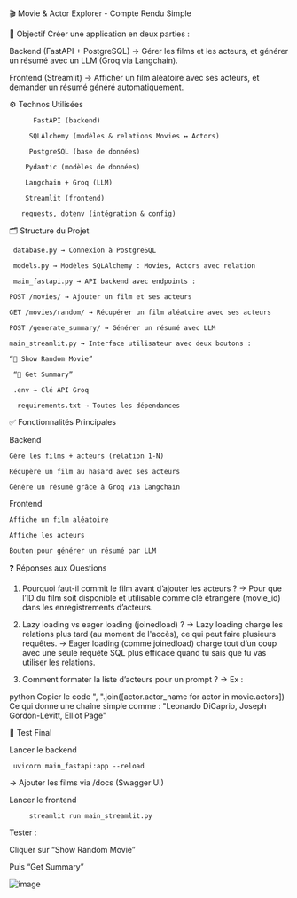 🎬 Movie & Actor Explorer - Compte Rendu Simple

🧠 Objectif
Créer une application en deux parties :

Backend (FastAPI + PostgreSQL)
→ Gérer les films et les acteurs, et générer un résumé avec un LLM (Groq via Langchain).

Frontend (Streamlit)
→ Afficher un film aléatoire avec ses acteurs, et demander un résumé généré automatiquement.

⚙️ Technos Utilisées

          FastAPI (backend)

         SQLAlchemy (modèles & relations Movies ↔ Actors)

         PostgreSQL (base de données)

        Pydantic (modèles de données)

        Langchain + Groq (LLM)

        Streamlit (frontend)

       requests, dotenv (intégration & config)

🗂️ Structure du Projet

     database.py → Connexion à PostgreSQL

     models.py → Modèles SQLAlchemy : Movies, Actors avec relation

     main_fastapi.py → API backend avec endpoints :

    POST /movies/ → Ajouter un film et ses acteurs

    GET /movies/random/ → Récupérer un film aléatoire avec ses acteurs

    POST /generate_summary/ → Générer un résumé avec LLM

    main_streamlit.py → Interface utilisateur avec deux boutons :

    “🎲 Show Random Movie”

     “🧠 Get Summary”

     .env → Clé API Groq

      requirements.txt → Toutes les dépendances

✅ Fonctionnalités Principales

Backend

    Gère les films + acteurs (relation 1-N)

    Récupère un film au hasard avec ses acteurs

    Génère un résumé grâce à Groq via Langchain

Frontend

    Affiche un film aléatoire

    Affiche les acteurs

    Bouton pour générer un résumé par LLM

❓ Réponses aux Questions

1. Pourquoi faut-il commit le film avant d’ajouter les acteurs ?
→ Pour que l’ID du film soit disponible et utilisable comme clé étrangère (movie_id) dans les enregistrements d’acteurs.

2. Lazy loading vs eager loading (joinedload) ?
→ Lazy loading charge les relations plus tard (au moment de l'accès), ce qui peut faire plusieurs requêtes.
→ Eager loading (comme joinedload) charge tout d’un coup avec une seule requête SQL plus efficace quand tu sais que tu vas utiliser les relations.

3. Comment formater la liste d’acteurs pour un prompt ?
→ Ex :

python
Copier le code
", ".join([actor.actor_name for actor in movie.actors])
Ce qui donne une chaîne simple comme :
"Leonardo DiCaprio, Joseph Gordon-Levitt, Elliot Page"

🚀 Test Final

Lancer le backend

     uvicorn main_fastapi:app --reload
     
→ Ajouter les films via /docs (Swagger UI)

Lancer le frontend

         streamlit run main_streamlit.py
Tester :

Cliquer sur “Show Random Movie”

Puis “Get Summary”





![image](https://github.com/user-attachments/assets/a1ec3bfc-48d0-4cc4-9185-1f8ad0be843b)
